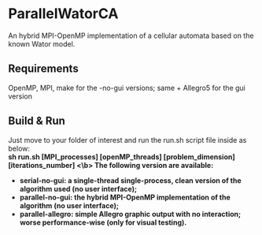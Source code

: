 # ParallelWatorCA
An hybrid MPI-OpenMP implementation of a cellular automata based on the known Wator model.

## Requirements
OpenMP, MPI, make for the -no-gui versions; same + Allegro5 for the gui version

## Build & Run
Just move to your folder of interest and run the run.sh script file inside as below: <br>
<b> sh run.sh [MPI_processes] [openMP_threads] [problem_dimension] [iterations_number] <\b>
The following version are available:
<br>
<ul>
<li>serial-no-gui: a single-thread single-process, clean version of the algorithm used (no user interface);
<li>parallel-no-gui: the hybrid MPI-OpenMP implementation of the algorithm (no user interface);
<li>parallel-allegro: simple Allegro graphic output with no interaction; worse performance-wise (only for visual testing).
